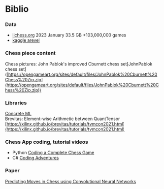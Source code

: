 # Biblio

### Data
- [lichess.org](https://database.lichess.org/#standard_games) 2023 January 33.5 GB +103,000,000 games
- [kaggle arevel](https://www.kaggle.com/datasets/arevel/chess-games)

### Chess piece content
Chess pictures: John Pablok's improved Cburnett chess set\[JohnPablok chess set\]([https://opengameart.org/sites/default/files/JohnPablok%20Cburnett%20Chess%20Zip.zip](https://opengameart.org/sites/default/files/JohnPablok%20Cburnett%20Chess%20Zip.zip))

### Libraries
[Concrete ML](https://docs.zama.ai/concrete-ml) <br>
Brevitas: Element-wise Arithmetic between QuantTensor [https://xilinx.github.io/brevitas/tutorials/tvmcon2021.html](https://xilinx.github.io/brevitas/tutorials/tvmcon2021.html)

### Chess App coding, tutorial videos
- Python [Coding a Complete Chess Game](https://www.youtube.com/watch?v=OpL0Gcfn4B4)
- C# [Coding Adventures](https://www.youtube.com/watch?v=U4ogK0MIzqk)

### Paper
[Predicting Moves in Chess using Convolutional Neural Networks](http://vision.stanford.edu/teaching/cs231n/reports/2015/pdfs/ConvChess.pdf)

<br/>